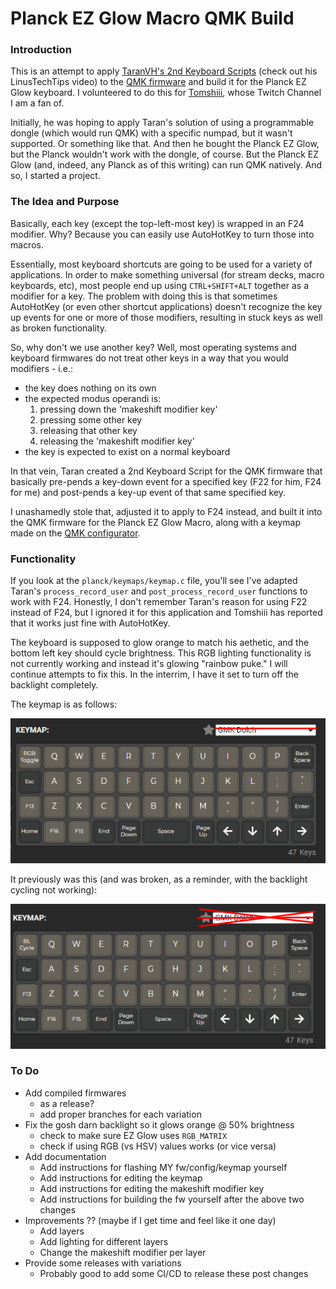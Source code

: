 # Planck EZ Glow Macro QMK Build

### Introduction

This is an attempt to apply [TaranVH's 2nd Keyboard Scripts](https://github.com/TaranVH/2nd-keyboard) (check out his LinusTechTips video) to the [QMK firmware](https://docs.qmk.fm/#/) and build it for the Planck EZ Glow keyboard. I volunteered to do this for [Tomshiii](https://github.com/Tomshiii/ahk/tree/main/Secondary%20Keyboard%20Files), whose Twitch  Channel I am a fan of.

Initially, he was hoping to apply Taran's solution of using a programmable dongle (which would run QMK) with a specific numpad, but it wasn't supported. Or something like that. And then he bought the Planck EZ Glow, but the Planck wouldn't work with the dongle, of course. But the Planck EZ Glow (and, indeed, any Planck as of this writing) can run QMK natively. And so, I started a project.

### The Idea and Purpose

Basically, each key (except the top-left-most key) is wrapped in an F24 modifier. Why? Because you can easily use AutoHotKey to turn those into macros.

Essentially, most keyboard shortcuts are going to be used for a variety of applications. In order to make something universal (for stream decks, macro keyboards, etc), most people end up using `CTRL+SHIFT+ALT` together as a modifier for a key. The problem with doing this is that sometimes AutoHotKey (or even other shortcut applications) doesn't recognize the key up events for one or more of those modifiers, resulting in stuck keys as well as broken functionality.

So, why don't we use another key? Well, most operating systems and keyboard firmwares do not treat other keys in a way that you would modifiers - i.e.:

* the key does nothing on its own
* the expected modus operandi is:
  1. pressing down the 'makeshift modifier key'
  2. pressing some other key
  3. releasing that other key
  4. releasing the 'makeshift modifier key'
* the key is expected to exist on a normal keyboard

In that vein, Taran created a 2nd Keyboard Script for the QMK firmware that basically pre-pends a key-down event for a specified key (F22 for him, F24 for me) and post-pends a key-up event of that same specified key.

I unashamedly stole that, adjusted it to apply to F24 instead, and built it into the QMK firmware for the Planck EZ Glow Macro, along with a keymap made on the [QMK configurator](https://config.qmk.fm/#/planck/ez/glow/LAYOUT_planck_1x2uC).

### Functionality

If you look at the `planck/keymaps/keymap.c` file, you'll see I've adapted Taran's `process_record_user` and `post_process_record_user` functions to work with F24. Honestly, I don't remember Taran's reason for using F22 instead of F24, but I ignored it for this application and Tomshiii has reported that it works just fine with AutoHotKey.

The keyboard is supposed to glow orange to match his aethetic, and the bottom left key should cycle brightness. This RGB lighting functionality is not currently working and instead it's glowing "rainbow puke." I will continue attempts to fix this. In the interrim, I have it set to turn off the backlight completely.

The keymap is as follows:

![keymap for turn off rgb config](/images/turn_off_rgb.png)

It previously was this (and was broken, as a reminder, with the backlight cycling not working):

![keymap for cycle backlight (broken)](images/cycle_backlight.png)

### To Do

* Add compiled firmwares
  * as a release?
  * add proper branches for each variation
* Fix the gosh darn backlight so it glows orange @ 50% brightness
  * check to make sure EZ Glow uses `RGB_MATRIX`
  * check if using RGB (vs HSV) values works (or vice versa)
* Add documentation
  * Add instructions for flashing MY fw/config/keymap yourself
  * Add instructions for editing the keymap
  * Add instructions for editing the makeshift modifier key
  * Add instructions for building the fw yourself after the above two changes
* Improvements ?? (maybe if I get time and feel like it one day)
  * Add layers
  * Add lighting for different layers
  * Change the makeshift modifier per layer
* Provide some releases with variations
  * Probably good to add some CI/CD to release these post changes